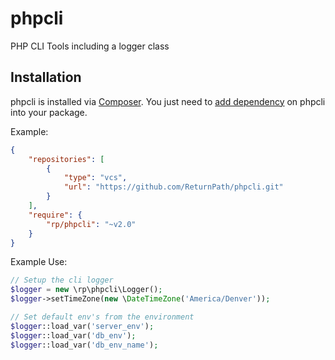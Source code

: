 phpcli
======

PHP CLI Tools including a logger class

## Installation
phpcli is installed via [Composer](https://getcomposer.org/).
You just need to [add dependency](https://getcomposer.org/doc/04-schema.md#package-links>) on phpcli into your package.

Example:
```json
{
    "repositories": [
        {
            "type": "vcs",
            "url": "https://github.com/ReturnPath/phpcli.git"
        }
    ],
    "require": {
        "rp/phpcli": "~v2.0"
    }
}
```

Example Use:
```php
// Setup the cli logger
$logger = new \rp\phpcli\Logger();
$logger->setTimeZone(new \DateTimeZone('America/Denver'));

// Set default env's from the environment
$logger::load_var('server_env');
$logger::load_var('db_env');
$logger::load_var('db_env_name');
```
